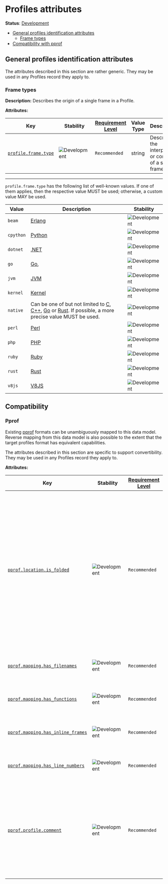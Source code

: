 <!--- Hugo front matter used to generate the website version of this page:
linkTitle: Profiles
--->

# Profiles attributes

**Status**: [Development][DocumentStatus]

<!-- toc -->

- [General profiles identification attributes](#general-profiles-identification-attributes)
  - [Frame types](#frame-types)
- [Compatibility with pprof](#compatibility-with-pprof)

<!-- tocstop -->

## General profiles identification attributes

The attributes described in this section are rather generic.
They may be used in any Profiles record they apply to.

### Frame types

**Description:** Describes the origin of a single frame in a Profile.

<!-- semconv profile.frame(full) -->
<!-- NOTE: THIS TEXT IS AUTOGENERATED. DO NOT EDIT BY HAND. -->
<!-- see templates/registry/markdown/snippet.md.j2 -->
<!-- prettier-ignore-start -->
<!-- markdownlint-capture -->
<!-- markdownlint-disable -->

**Attributes:**

| Key | Stability | [Requirement Level](https://opentelemetry.io/docs/specs/semconv/general/attribute-requirement-level/) | Value Type | Description | Example Values |
|---|---|---|---|---|---|
| [`profile.frame.type`](/docs/registry/attributes/profile.md) | ![Development](https://img.shields.io/badge/-development-blue) | `Recommended` | string | Describes the interpreter or compiler of a single frame. | `cpython` |

---

`profile.frame.type` has the following list of well-known values. If one of them applies, then the respective value MUST be used; otherwise, a custom value MAY be used.

| Value  | Description | Stability |
|---|---|---|
| `beam` | [Erlang](https://en.wikipedia.org/wiki/BEAM_(Erlang_virtual_machine)) | ![Development](https://img.shields.io/badge/-development-blue) |
| `cpython` | [Python](https://wikipedia.org/wiki/Python_(programming_language)) | ![Development](https://img.shields.io/badge/-development-blue) |
| `dotnet` | [.NET](https://wikipedia.org/wiki/.NET) | ![Development](https://img.shields.io/badge/-development-blue) |
| `go` | [Go](https://wikipedia.org/wiki/Go_(programming_language)), | ![Development](https://img.shields.io/badge/-development-blue) |
| `jvm` | [JVM](https://wikipedia.org/wiki/Java_virtual_machine) | ![Development](https://img.shields.io/badge/-development-blue) |
| `kernel` | [Kernel](https://wikipedia.org/wiki/Kernel_(operating_system)) | ![Development](https://img.shields.io/badge/-development-blue) |
| `native` | Can be one of but not limited to [C](https://wikipedia.org/wiki/C_(programming_language)), [C++](https://wikipedia.org/wiki/C%2B%2B), [Go](https://wikipedia.org/wiki/Go_(programming_language)) or [Rust](https://wikipedia.org/wiki/Rust_(programming_language)). If possible, a more precise value MUST be used. | ![Development](https://img.shields.io/badge/-development-blue) |
| `perl` | [Perl](https://wikipedia.org/wiki/Perl) | ![Development](https://img.shields.io/badge/-development-blue) |
| `php` | [PHP](https://wikipedia.org/wiki/PHP) | ![Development](https://img.shields.io/badge/-development-blue) |
| `ruby` | [Ruby](https://wikipedia.org/wiki/Ruby_(programming_language)) | ![Development](https://img.shields.io/badge/-development-blue) |
| `rust` | [Rust](https://wikipedia.org/wiki/Rust_(programming_language)) | ![Development](https://img.shields.io/badge/-development-blue) |
| `v8js` | [V8JS](https://wikipedia.org/wiki/V8_(JavaScript_engine)) | ![Development](https://img.shields.io/badge/-development-blue) |

<!-- markdownlint-restore -->
<!-- prettier-ignore-end -->
<!-- END AUTOGENERATED TEXT -->
<!-- endsemconv -->

## Compatibility 

### Pprof

Existing [pprof][pprofLink] formats can be unambiguously mapped to this data
model. Reverse mapping from this data model is also possible to the extent that
the target profiles format has equivalent capabilities.

The attributes described in this section are specific to support convertibility.
They may be used in any Profiles record they apply to.

<!-- semconv pprof(full) -->
<!-- NOTE: THIS TEXT IS AUTOGENERATED. DO NOT EDIT BY HAND. -->
<!-- see templates/registry/markdown/snippet.md.j2 -->
<!-- prettier-ignore-start -->
<!-- markdownlint-capture -->
<!-- markdownlint-disable -->

**Attributes:**

| Key | Stability | [Requirement Level](https://opentelemetry.io/docs/specs/semconv/general/attribute-requirement-level/) | Value Type | Description | Example Values |
|---|---|---|---|---|---|
| [`pprof.location.is_folded`](/docs/registry/attributes/pprof.md) | ![Development](https://img.shields.io/badge/-development-blue) | `Recommended` | boolean | Provides an indication that multiple symbols map to this location's address, for example due to identical code folding by the linker. In that case the line information represents one of the multiple symbols. This field must be recomputed when the symbolization state of the profile changes. |  |
| [`pprof.mapping.has_filenames`](/docs/registry/attributes/pprof.md) | ![Development](https://img.shields.io/badge/-development-blue) | `Recommended` | boolean | Indicates that there are filenames related to this mapping. |  |
| [`pprof.mapping.has_functions`](/docs/registry/attributes/pprof.md) | ![Development](https://img.shields.io/badge/-development-blue) | `Recommended` | boolean | Indicates that there are functions related to this mapping. |  |
| [`pprof.mapping.has_inline_frames`](/docs/registry/attributes/pprof.md) | ![Development](https://img.shields.io/badge/-development-blue) | `Recommended` | boolean | Indicates that there are inline frames related to this mapping. |  |
| [`pprof.mapping.has_line_numbers`](/docs/registry/attributes/pprof.md) | ![Development](https://img.shields.io/badge/-development-blue) | `Recommended` | boolean | Indicates that there are line numbers related to this mapping. |  |
| [`pprof.profile.comment`](/docs/registry/attributes/pprof.md) | ![Development](https://img.shields.io/badge/-development-blue) | `Recommended` | string[] | Free-form text associated with the profile. This field should not be used to store any machine-readable information, it is only for human-friendly content. | `["hello world", "bazinga"]` |

<!-- markdownlint-restore -->
<!-- prettier-ignore-end -->
<!-- END AUTOGENERATED TEXT -->
<!-- endsemconv -->

[DocumentStatus]: https://opentelemetry.io/docs/specs/otel/document-status
[pprofLink]: https://github.com/google/pprof
